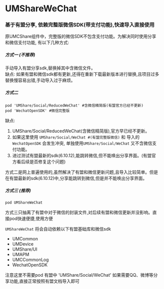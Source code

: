 # UMShareWeChat
### 基于有盟分享, 依赖完整版微信SDK(带支付功能),快速导入直接使用


原UMCShare组件中，完整版的微信SDK不包含支付功能。为解决同时使用分享和微信支付功能, 有以下几种方式:

##### 方式一 (不推荐)
手动导入有盟分享sdk,替换掉其中含微信文件。  
缺点: 如果有盟和微信sdk都有更新,还得在重新下载最新版本进行替换,且项目过多替换慢容易出错,手动导入过于麻烦。

##### 方式二 
```
pod 'UMShare/Social/ReducedWeChat' #含微信精简版(有盟官方已经不更新)
pod 'WechatOpenSDK' #微信完整版
```

缺点: 
1. UMShare/Social/ReducedWeChat(含微信精简版),官方早已经不更新。
2. 如果这里使用 ```UMShare/Social/WeChat #(有盟完整版微信)``` 和 导入的 ```WechatOpenSDK``` 会发生冲突,  单独使用```UMShare/Social/WeChat``` 又不含微信支付功能。
3. 进过测试有盟最新的sdk(6.10.12),能跳转微信,但不能唤出分享界面。(有盟官方看后续是否修复这个问题)

方式二是网上普遍使用的,虽然解决了有盟和微信更新问题,且导入比较简单。但是在有盟最新的sdk(6.10.12)中,分享能跳转到微信,但是并不能唤出分享界面。

##### 方式三 (推荐)
```
pod UMShareWeChat 
```
方式三只抽离了有盟中对于微信的封装文件,对后续有盟和微信更新并没影响。直接pod快速便捷,使用方便

```UMShareWeChat``` 将会自动依赖以下有盟基础库和微信sdk
- UMCommon
-  UMDevice
-  UMShare/UI
-  UMAPM
-  UMCCommonLog
-  WechatOpenSDK

 注意这里不需要pod 有盟中 'UMShare/Social/WeChat'
 如果需要QQ、微博等分享功能,直接正常按照有盟文档导入即可 
